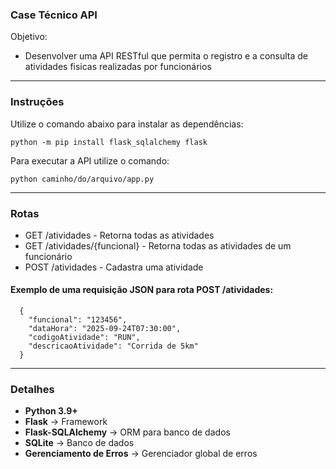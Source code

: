 
### **Case Técnico API**
Objetivo:
- Desenvolver uma API RESTful que permita o registro e a consulta de atividades fisicas realizadas por funcionários
  
---

### **Instruções**

Utilize o comando abaixo para instalar as dependências:

```
python -m pip install flask_sqlalchemy flask
```

Para executar a API utilize o comando:
```
python caminho/do/arquivo/app.py
```

---
### **Rotas**
- GET /atividades - Retorna todas as atividades
- GET /atividades/{funcional} - Retorna todas as atividades de um funcionário
- POST /atividades - Cadastra uma atividade

#### Exemplo de uma requisição JSON para rota POST /atividades:
```
  {
    "funcional": "123456",
    "dataHora": "2025-09-24T07:30:00",
    "codigoAtividade": "RUN",
    "descricaoAtividade": "Corrida de 5km"
  }
```

---

### **Detalhes**

- **Python 3.9+**
- **Flask** → Framework
- **Flask-SQLAlchemy** → ORM para banco de dados
- **SQLite** → Banco de dados
- **Gerenciamento de Erros** → Gerenciador global de erros

